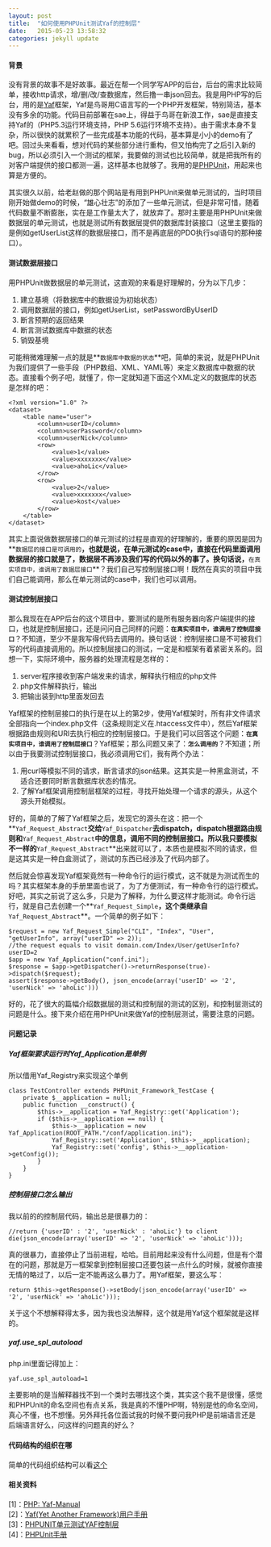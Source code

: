```yaml
---
layout: post
title:  "如何使用PHPUnit测试Yaf的控制层"
date:   2015-05-23 13:58:32
categories: jekyll update
---
```


#### **背景** #####

没有背景的故事不是好故事。最近在帮一个同学写APP的后台，后台的需求比较简单，接收http请求，增/删/改/查数据库，然后撸一串json回去。我是用PHP写的后台，用的是[Yaf](http://www.laruence.com/manual/)框架，Yaf是鸟哥用C语言写的一个PHP开发框架，特别简洁，基本没有多余的功能。代码目前部署在sae上，得益于鸟哥在新浪工作，sae是直接支持Yaf的（PHP5.3运行环境支持，PHP 5.6运行环境不支持）。由于需求本身不复杂，所以很快的就累积了一些完成基本功能的代码，基本算是小小的demo有了吧。回过头来看看，想对代码的某些部分进行重构，但又怕构完了之后引入新的bug，所以必须引入一个测试的框架，我要做的测试也比较简单，就是把我所有的对客户端提供的接口都测一遍，这样基本也就够了。我用的是[PHPUnit](https://phpunit.de/)，用起来也算是方便的。

其实很久以前，给老赵做的那个网站是有用到PHPUnit来做单元测试的，当时项目刚开始做demo的时候，“雄心壮志”的添加了一些单元测试，但是非常可惜，随着代码数量不断膨胀，实在是工作量太大了，就放弃了。那时主要是用PHPUnit来做数据层的单元测试，也就是测试所有数据层提供的数据库封装接口（这里主要指的是例如getUserList这样的数据层接口，而不是再底层的PDO执行sql语句的那种接口）。

#### **测试数据层接口** ####

用PHPUnit做数据层的单元测试，这直观的来看是好理解的，分为以下几步：

1. 建立基境（将数据库中的数据设为初始状态）
2. 调用数据层的接口，例如getUserList，setPasswordByUserID
3. 断言预期的返回结果
4. 断言测试数据库中数据的状态
5. 销毁基境

可能稍微难理解一点的就是**`数据库中数据的状态`**吧，简单的来说，就是PHPUnit为我们提供了一些手段（PHP数组、XML、YAML等）来定义数据库中数据的状态。直接看个例子吧，就懂了，你一定就知道下面这个XML定义的数据库的状态是怎样的吧：

    <?xml version="1.0" ?>
    <dataset>
        <table name="user">
            <column>userID</column>
            <column>userPassword</column>
            <column>userNick</column>
            <row>
                <value>1</value>
                <value>xxxxxxx</value>
                <value>ahoLic</value>
            </row>
            <row>
                <value>2</value>
                <value>xxxxxxx</value>
                <value>kost</value>
            </row>
        </table>
    </dataset>

其实上面说做数据层接口的单元测试的过程是直观的好理解的，重要的原因是因为**`数据层的接口是可调用的`**，也就是说，在单元测试的case中，直接在代码里面调用数据层的接口就是了，数据层不再涉及我们写的代码以外的事了。换句话说，**`在真实项目中，谁调用了数据层接口`**？我们自己写控制层接口啊！既然在真实的项目中我们自己能调用，那么在单元测试的case中，我们也可以调用。

#### **测试控制层接口** ####

那么我现在在APP后台的这个项目中，要测试的是所有服务器向客户端提供的接口，也就是控制层接口，还是问问自己同样的问题：**`在真实项目中，谁调用了控制层接口`**？不知道，至少不是我写得代码去调用的。换句话说：控制层接口是不可被我们写的代码直接调用的。所以控制层接口的测试，一定是和框架有着紧密关系的。回想一下，实际环境中，服务器的处理流程是怎样的：

1. server程序接收到客户端发来的请求，解释执行相应的php文件
2. php文件解释执行，输出
3. 把输出装到http里面发回去

Yaf框架的控制层接口的执行是在以上的第2步，使用Yaf框架时，所有非文件请求全部指向一个index.php文件（这条规则定义在.htaccess文件中），然后Yaf框架根据路由规则和URI去执行相应的控制层接口。于是我们可以回答这个问题：**`在真实项目中，谁调用了控制层接口`**？Yaf框架；那么问题又来了：**`怎么调用的`**？不知道；所以由于我要测试控制层接口，我必须调用它们，我有两个办法：

1. 用curl等模拟不同的请求，断言请求的json结果。这其实是一种黑盒测试，不适合还要同时断言数据库状态的情况。
2. 了解Yaf框架调用控制层框架的过程，寻找开始处理一个请求的源头，从这个源头开始模拟。

好的，简单的了解了Yaf框架之后，发现它的源头在这：把一个**`Yaf_Request_Abstract`**交给**`Yaf_Dispatcher`**去dispatch，dispatch根据路由规则和**`Yaf_Request_Abstract`**中的信息，调用不同的控制层接口。所以我只要模拟不一样的**`Yaf_Request_Abstract`**出来就可以了，本质也是模拟不同的请求，但是这其实是一种白盒测试了，测试的东西已经涉及了代码内部了。

然后就会惊喜发现Yaf框架竟然有一种命令行的运行模式，这不就是为测试而生的吗？其实框架本身的手册里面也说了，为了方便测试，有一种命令行的运行模式。好吧，其实之前说了这么多，只是为了解释，为什么要这样才能测试。命令行运行，就是自己去创建一个**`Yaf_Request_Simple`**，这个类继承自**`Yaf_Request_Abstract`**。一个简单的例子如下：

    $request = new Yaf_Request_Simple("CLI", "Index", "User", "getUserInfo", array("userID" => 2));
    //the request equals to visit domain.com/Index/User/getUserInfo?userID=2
    $app = new Yaf_Application("conf.ini");
    $response = $app->getDispatcher()->returnResponse(true)->dispatch($request);
    assert($response->getBody(), json_encode(array('userID' => '2', 'userNick' => 'ahoLic')))

好的，花了很大的篇幅介绍数据层的测试和控制层的测试的区别，和控制层测试的问题是什么。接下来介绍在用PHPUnit来做Yaf的控制层测试，需要注意的问题。

#### **问题记录** ####

##### **Yaf框架要求运行时Yaf_Application是单例** #####
  
所以借用Yaf_Registry来实现这个单例

    class TestController extends PHPUnit_Framework_TestCase {
        private $__application = null;
        public function __construct() {
            $this->__application = Yaf_Registry::get('Application');
            if ($this->__application == null) {
                $this->__application = new Yaf_Application(ROOT_PATH."/conf/application.ini");
                Yaf_Registry::set('Application', $this->__application);
                Yaf_Registry::set('config', $this->__application->getConfig());
            }
        }
    }

##### **控制层接口怎么输出** #####

我以前的的控制层代码，输出总是很暴力的：

    //return {'userID' : '2', 'userNick' : 'ahoLic'} to client
    die(json_encode(array('userID' => '2', 'userNick' => 'ahoLic')));

真的很暴力，直接停止了当前进程，哈哈。目前用起来没有什么问题，但是有个潜在的问题，那就是万一框架拿到控制层接口还要包装一点什么的时候，就被你直接无情的略过了，以后一定不能再这么暴力了。用Yaf框架，要这么写：

    return $this->getResponse()->setBody(json_encode(array('userID' => '2', 'userNick' => 'ahoLic')));

关于这个不想解释得太多，因为我也没法解释，这个就是用Yaf这个框架就是这样的。

##### **yaf.use_spl_autoload** #####

php.ini里面记得加上：

    yaf.use_spl_autoload=1

主要影响的是当解释器找不到一个类时去哪找这个类，其实这个我不是很懂，感觉和PHPUnit的命名空间也有点关系，我是真的不懂PHP啊，特别是他的命名空间，真心不懂，也不想懂。另外拜托各位面试我的时候不要问我PHP是前端语言还是后端语言好么，问这样的问题真的好么？

#### 代码结构的组织在哪 ####

简单的代码组织结构可以看[这个](https://github.com/aholic/yaf-phpunit)

#### **相关资料** ####

\[1\]：[PHP: Yaf-Manual](http://php.net/manual/zh/book.yaf.php)    
\[2\]：[Yaf(Yet Another Framework)用户手册](http://www.laruence.com/manual/)    
\[3\]：[PHPUNIT单元测试YAF控制层](http://www.crackedzone.com/phpunit-yaf-controller.html)    
\[4\]：[PHPUnit手册](https://phpunit.de/manual/current/zh_cn/phpunit-book.html)    
